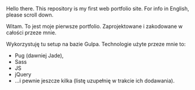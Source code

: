 Hello there. This repository is my first web portfolio site. For info in English, please scroll down.

Witam. To jest moje pierwsze portfolio. Zaprojektowane i zakodowane w całości przeze mnie.

Wykorzystuję tu setup na bazie Gulpa. Technologie użyte przeze mnie to: 
<ul>
	<li>
	Pug (dawniej Jade),
	</li>
	<li>Sass</li>
	<li>JS</li>
	<li>jQuery</li>
	<li>...i pewnie jeszcze kilka (listę uzupełnię w trakcie ich dodawania).</li>
</ul>